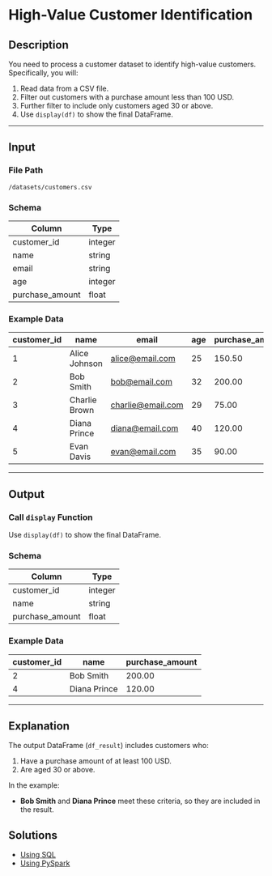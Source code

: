 # High-Value Customer Identification

## Description
You need to process a customer dataset to identify high-value customers. Specifically, you will:
1. Read data from a CSV file.
2. Filter out customers with a purchase amount less than 100 USD.
3. Further filter to include only customers aged 30 or above.
4. Use `display(df)` to show the final DataFrame.

---

## Input

### File Path
`/datasets/customers.csv`

### Schema
| Column          | Type    |
|------------------|---------|
| customer_id      | integer |
| name             | string  |
| email            | string  |
| age              | integer |
| purchase_amount  | float   |

### Example Data
| customer_id | name             | email              | age | purchase_amount |
|-------------|------------------|--------------------|-----|-----------------|
| 1           | Alice Johnson    | alice@email.com    | 25  | 150.50          |
| 2           | Bob Smith        | bob@email.com      | 32  | 200.00          |
| 3           | Charlie Brown    | charlie@email.com  | 29  | 75.00           |
| 4           | Diana Prince     | diana@email.com    | 40  | 120.00          |
| 5           | Evan Davis       | evan@email.com     | 35  | 90.00           |

---

## Output

### Call `display` Function
Use `display(df)` to show the final DataFrame.

### Schema
| Column         | Type    |
|-----------------|---------|
| customer_id     | integer |
| name            | string  |
| purchase_amount | float   |

### Example Data
| customer_id | name        | purchase_amount |
|-------------|-------------|-----------------|
| 2           | Bob Smith   | 200.00          |
| 4           | Diana Prince| 120.00          |

---

## Explanation
The output DataFrame (`df_result`) includes customers who:
1. Have a purchase amount of at least 100 USD.
2. Are aged 30 or above.

In the example:
- **Bob Smith** and **Diana Prince** meet these criteria, so they are included in the result.

## Solutions

- [Using SQL]()
- [Using PySpark]()